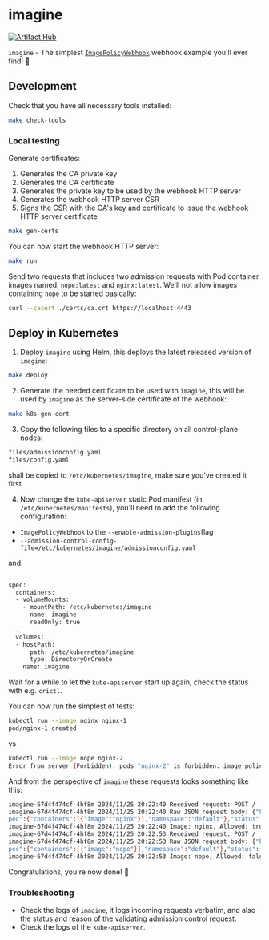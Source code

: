 # imagine

[![Artifact Hub](https://img.shields.io/endpoint?url=https://artifacthub.io/badge/repository/mikejoh)](https://artifacthub.io/packages/search?repo=mikejoh)

`imagine` - The simplest [`ImagePolicyWebhook`](https://kubernetes.io/docs/reference/access-authn-authz/admission-controllers/#imagepolicywebhook) webhook example you'll ever find!  🧞

## Development

Check that you have all necessary tools installed:

```bash
make check-tools
```

### Local testing

Generate certificates:

1. Generates the CA private key
2. Generates the CA certificate
3. Generates the private key to be used by the webhook HTTP server
4. Generates the webhook HTTP server CSR
5. Signs the CSR with the CA's key and certificate to issue the webhook HTTP server certificate

```bash
make gen-certs
```

You can now start the webhook HTTP server:

```bash
make run
```

Send two requests that includes two admission requests with Pod container images named: `nope:latest` and `nginx:latest`. We'll not allow images containing `nope` to be started basically:

```bash
curl --cacert ./certs/ca.crt https://localhost:4443
```

## Deploy in Kubernetes

1. Deploy `imagine` using Helm, this deploys the latest released version of `imagine`:

```bash
make deploy
```

2. Generate the needed certificate to be used with `imagine`, this will be used by `imagine` as the server-side certificate of the webhook:

```bash
make k8s-gen-cert
```

3. Copy the following files to a specific directory on all control-plane nodes:

```bash
files/admissionconfig.yaml
files/config.yaml
```

shall be copied to `/etc/kubernetes/imagine`, make sure you've created it first.

4. Now change the `kube-apiserver` static Pod manifest (in `/etc/kubernetes/manifests`), you'll need to add the following configuration:

* `ImagePolicyWebhook` to the `--enable-admission-plugins`flag
* `--admission-control-config-file=/etc/kubernetes/imagine/admissionconfig.yaml`

and:

```bash
...
spec:
  containers:
  - volumeMounts:
    - mountPath: /etc/kubernetes/imagine
      name: imagine
      readOnly: true
...
  volumes:
  - hostPath:
      path: /etc/kubernetes/imagine
      type: DirectoryOrCreate
    name: imagine
```

Wait for a while to let the `kube-apiserver` start up again, check the status with e.g. `crictl`.

You can now run the simplest of tests:

```bash
kubectl run --image nginx nginx-1
pod/nginx-1 created
```

vs

```bash
kubectl run --image nope nginx-2
Error from server (Forbidden): pods "nginx-2" is forbidden: image policy webhook backend denied one or more images: image name contains disallowed string: nope
```

And from the perspective of `imagine` these requests looks something like this:

```bash
imagine-67d4f474cf-4hf8m 2024/11/25 20:22:40 Received request: POST /
imagine-67d4f474cf-4hf8m 2024/11/25 20:22:40 Raw JSON request body: {"kind":"ImageReview","apiVersion":"imagepolicy.k8s.io/v1alpha1","metadata":{"creationTimestamp":null},"s
pec":{"containers":[{"image":"nginx"}],"namespace":"default"},"status":{"allowed":false}}
imagine-67d4f474cf-4hf8m 2024/11/25 20:22:40 Image: nginx, Allowed: true, Reason: Image name is allowed
imagine-67d4f474cf-4hf8m 2024/11/25 20:22:53 Received request: POST /
imagine-67d4f474cf-4hf8m 2024/11/25 20:22:53 Raw JSON request body: {"kind":"ImageReview","apiVersion":"imagepolicy.k8s.io/v1alpha1","metadata":{"creationTimestamp":null},"s
pec":{"containers":[{"image":"nope"}],"namespace":"default"},"status":{"allowed":false}}
imagine-67d4f474cf-4hf8m 2024/11/25 20:22:53 Image: nope, Allowed: false, Reason: image name contains disallowed string: nope
```

Congratulations, you're now done! 🎉

### Troubleshooting

* Check the logs of `imagine`, it logs incoming requests verbatim, and also the status and reason of the validating admission control request.
* Check the logs of the `kube-apiserver`.
